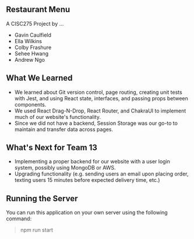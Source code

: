 ## Restaurant Menu

A CISC275 Project by ...

- Gavin Caulfield
- Ella Wilkins
- Colby Frashure
- Sehee Hwang
- Andrew Ngo

## What We Learned
- We learned about Git version control, page routing, creating unit tests with Jest, and using React state, interfaces, and passing props between components. 
- We used React Drag-N-Drop, React Router, and ChakraUI to implement much of our website's functionality. 
- Since we did not have a backend, Session Storage was our go-to to maintain and transfer data across pages.

## What's Next for Team 13
- Implementing a proper backend for our website with a user login system, possibly using MongoDB or AWS.
- Upgrading functionality (e.g. sending users an email upon placing order, texting users 15 minutes before expected delivery time, etc.)

## Running the Server
You can run this application on your own server using the following command:  
> npm run start
